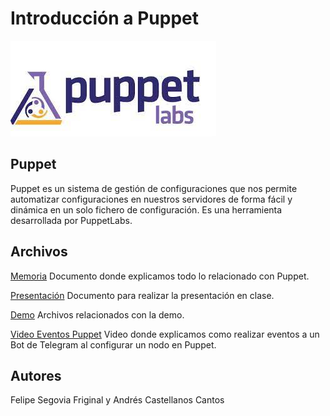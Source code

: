 # Introducción a Puppet
![Texto alternativo](/Puppet/doc/Imagenes/puppet.jpeg)

## Puppet
Puppet es un sistema de gestión de configuraciones que nos permite automatizar configuraciones en nuestros servidores de forma fácil y dinámica en un solo fichero de configuración. Es una herramienta desarrollada por PuppetLabs. 

## Archivos
[Memoria](https://github.com/felipeSF10/IntroduccionPuppet/blob/main/Puppet/doc/PUPPET.docx) Documento donde explicamos todo lo relacionado con Puppet.

[Presentación](https://github.com/felipeSF10/IntroduccionPuppet/blob/main/Puppet/doc/PUPPET.pptx) Documento para realizar la presentación en clase.

[Demo](https://github.com/felipeSF10/IntroduccionPuppet/tree/main/Puppet/demo) Archivos relacionados con la demo.

[Video Eventos Puppet](https://drive.google.com/file/d/1gCxN65DvmyWHVt1Od_QShbDd0Eae7tjF/view?usp=share_link) Video donde explicamos como realizar eventos a un Bot de Telegram al configurar un nodo en Puppet.

## Autores
Felipe Segovia Friginal y Andrés Castellanos Cantos
